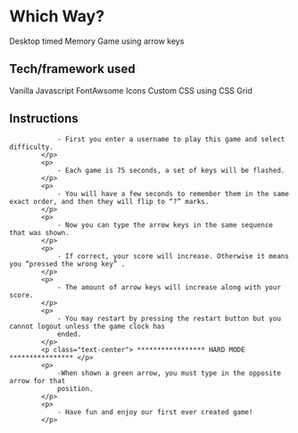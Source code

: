 # Which Way?
Desktop timed Memory Game using arrow keys

## Tech/framework used
Vanilla Javascript
FontAwsome Icons
Custom CSS using CSS Grid

## Instructions

                - First you enter a username to play this game and select difficulty.
            </p>
            <p>
                - Each game is 75 seconds, a set of keys will be flashed.
            </p>
            <p>
                - You will have a few seconds to remember them in the same exact order, and then they will flip to “?” marks.
            </p>
            <p>
                - Now you can type the arrow keys in the same sequence that was shown.
            </p>
            <p>
                - If correct, your score will increase. Otherwise it means you “pressed the wrong key” .
            </p>
            <p>
                - The amount of arrow keys will increase along with your score.
            </p>
            <p>
                - You may restart by pressing the restart button but you cannot logout unless the game clock has
                ended.
            </p>
            <p class="text-center"> ***************** HARD MODE **************** </p>
            <p>
                -When shown a green arrow, you must type in the opposite arrow for that
                position.
            </p>
            <p>
                - Have fun and enjoy our first ever created game!
            </p>
